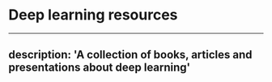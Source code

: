 # Deep learning resources

---
description: 'A collection of books, articles and presentations about deep learning'
---
